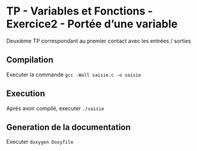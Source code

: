 # TP -  Variables et Fonctions - Exercice2 - Portée d’une variable

Deuxième TP correspondant au premier contact avec les entrées / sorties

## Compilation

Executer la commande `gcc -Wall saisie.c -o saisie`

## Execution

Après avoir compilé, executer `./saisie`

## Generation de la documentation

Executer `doxygen Doxyfile`
